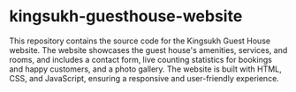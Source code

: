 # kingsukh-guesthouse-website
 This repository contains the source code for the Kingsukh Guest House website. The website showcases the guest house's amenities, services, and rooms, and includes a contact form, live counting statistics for bookings and happy customers, and a photo gallery. The website is built with HTML, CSS, and JavaScript, ensuring a responsive and user-friendly experience.
